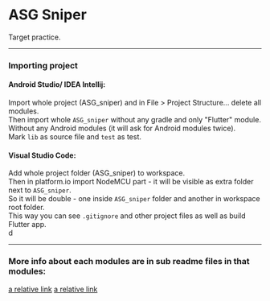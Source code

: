 # ASG Sniper  

Target practice.  



--------------------------------------------
### Importing project  

#### Android Studio/ IDEA Intellij:  
Import whole project (ASG_sniper) and in File > Project Structure... delete all modules.  
Then import whole `ASG_sniper` without any gradle and only "Flutter" module.  
Without any Android modules (it will ask for Android modules twice).  
Mark `lib` as source file and `test` as test.  

#### Visual Studio Code:  
Add whole project folder (ASG_sniper) to workspace.  
Then in platform.io import NodeMCU part - it will be visible as extra folder next to `ASG_sniper`.  
So it will be double - one inside `ASG_sniper` folder and another in workspace root folder.  
This way you can see `.gitignore` and other project files as well as build Flutter app.  
d

--------------------------------------------
### More info about each modules are in sub readme files in that modules:

[a relative link](asg_sniper_client/README.md)
[a relative link](asg_sniper_firmware/README.md)


